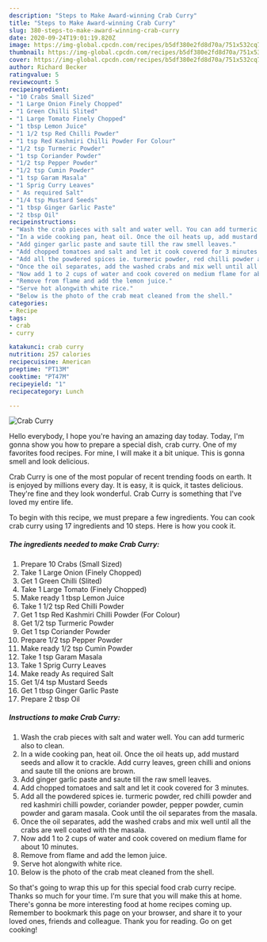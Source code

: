 ```yaml
---
description: "Steps to Make Award-winning Crab Curry"
title: "Steps to Make Award-winning Crab Curry"
slug: 380-steps-to-make-award-winning-crab-curry
date: 2020-09-24T19:01:19.820Z
image: https://img-global.cpcdn.com/recipes/b5df380e2fd8d70a/751x532cq70/crab-curry-recipe-main-photo.jpg
thumbnail: https://img-global.cpcdn.com/recipes/b5df380e2fd8d70a/751x532cq70/crab-curry-recipe-main-photo.jpg
cover: https://img-global.cpcdn.com/recipes/b5df380e2fd8d70a/751x532cq70/crab-curry-recipe-main-photo.jpg
author: Richard Becker
ratingvalue: 5
reviewcount: 5
recipeingredient:
- "10 Crabs Small Sized"
- "1 Large Onion Finely Chopped"
- "1 Green Chilli Slited"
- "1 Large Tomato Finely Chopped"
- "1 tbsp Lemon Juice"
- "1 1/2 tsp Red Chilli Powder"
- "1 tsp Red Kashmiri Chilli Powder For Colour"
- "1/2 tsp Turmeric Powder"
- "1 tsp Coriander Powder"
- "1/2 tsp Pepper Powder"
- "1/2 tsp Cumin Powder"
- "1 tsp Garam Masala"
- "1 Sprig Curry Leaves"
- " As required Salt"
- "1/4 tsp Mustard Seeds"
- "1 tbsp Ginger Garlic Paste"
- "2 tbsp Oil"
recipeinstructions:
- "Wash the crab pieces with salt and water well. You can add turmeric also to clean."
- "In a wide cooking pan, heat oil. Once the oil heats up, add mustard seeds and allow it to crackle. Add curry leaves, green chilli and onions and saute till the onions are brown."
- "Add ginger garlic paste and saute till the raw smell leaves."
- "Add chopped tomatoes and salt and let it cook covered for 3 minutes."
- "Add all the powdered spices ie. turmeric powder, red chilli powder and red kashmiri chilli powder, coriander powder, pepper powder, cumin powder and garam masala. Cook until the oil separates from the masala."
- "Once the oil separates, add the washed crabs and mix well until all the crabs are well coated with the masala."
- "Now add 1 to 2 cups of water and cook covered on medium flame for about 10 minutes."
- "Remove from flame and add the lemon juice."
- "Serve hot alongwith white rice."
- "Below is the photo of the crab meat cleaned from the shell."
categories:
- Recipe
tags:
- crab
- curry

katakunci: crab curry 
nutrition: 257 calories
recipecuisine: American
preptime: "PT13M"
cooktime: "PT47M"
recipeyield: "1"
recipecategory: Lunch

---
```



![Crab Curry](https://img-global.cpcdn.com/recipes/b5df380e2fd8d70a/751x532cq70/crab-curry-recipe-main-photo.jpg)

Hello everybody, I hope you're having an amazing day today. Today, I'm gonna show you how to prepare a special dish, crab curry. One of my favorites food recipes. For mine, I will make it a bit unique. This is gonna smell and look delicious.

Crab Curry is one of the most popular of recent trending foods on earth. It is enjoyed by millions every day. It is easy, it is quick, it tastes delicious. They're fine and they look wonderful. Crab Curry is something that I've loved my entire life.




To begin with this recipe, we must prepare a few ingredients. You can cook crab curry using 17 ingredients and 10 steps. Here is how you cook it.

<!--inarticleads1-->

##### The ingredients needed to make Crab Curry:

1. Prepare 10 Crabs (Small Sized)
1. Take 1 Large Onion (Finely Chopped)
1. Get 1 Green Chilli (Slited)
1. Take 1 Large Tomato (Finely Chopped)
1. Make ready 1 tbsp Lemon Juice
1. Take 1 1/2 tsp Red Chilli Powder
1. Get 1 tsp Red Kashmiri Chilli Powder (For Colour)
1. Get 1/2 tsp Turmeric Powder
1. Get 1 tsp Coriander Powder
1. Prepare 1/2 tsp Pepper Powder
1. Make ready 1/2 tsp Cumin Powder
1. Take 1 tsp Garam Masala
1. Take 1 Sprig Curry Leaves
1. Make ready  As required Salt
1. Get 1/4 tsp Mustard Seeds
1. Get 1 tbsp Ginger Garlic Paste
1. Prepare 2 tbsp Oil




<!--inarticleads2-->

##### Instructions to make Crab Curry:

1. Wash the crab pieces with salt and water well. You can add turmeric also to clean.
1. In a wide cooking pan, heat oil. Once the oil heats up, add mustard seeds and allow it to crackle. Add curry leaves, green chilli and onions and saute till the onions are brown.
1. Add ginger garlic paste and saute till the raw smell leaves.
1. Add chopped tomatoes and salt and let it cook covered for 3 minutes.
1. Add all the powdered spices ie. turmeric powder, red chilli powder and red kashmiri chilli powder, coriander powder, pepper powder, cumin powder and garam masala. Cook until the oil separates from the masala.
1. Once the oil separates, add the washed crabs and mix well until all the crabs are well coated with the masala.
1. Now add 1 to 2 cups of water and cook covered on medium flame for about 10 minutes.
1. Remove from flame and add the lemon juice.
1. Serve hot alongwith white rice.
1. Below is the photo of the crab meat cleaned from the shell.




So that's going to wrap this up for this special food crab curry recipe. Thanks so much for your time. I'm sure that you will make this at home. There's gonna be more interesting food at home recipes coming up. Remember to bookmark this page on your browser, and share it to your loved ones, friends and colleague. Thank you for reading. Go on get cooking!

